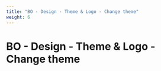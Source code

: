 ```yaml
---
title: "BO - Design - Theme & Logo - Change theme"
weight: 6
---
```


# BO - Design - Theme & Logo - Change theme

